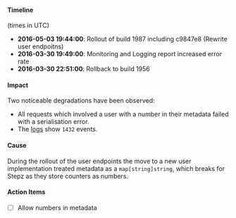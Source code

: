 #### Timeline
(times in UTC)

- **2016-05-03 19:44:00**: Rollout of build 1987 including c9847e8 (Rewrite user endpoitns)
- **2016-03-30 19:49:00**: Monitoring and Logging report increased error rate
- **2016-03-30 22:51:00**: Rollback to build 1956

#### Impact

Two noticeable degradations have been observed:

* All requests which involved a user with a number in their metadata failed with a serialisation error.
* The [logs](https://tapglue.loggly.com/search#terms=json.response.statusCode%20%3E%3D%20500%20OR%20json.status_code%20%3E%3D%20500&from=2016-05-03T19%3A46%3A11.692Z&until=2016-05-03T19%3A54%3A13.948Z&source_group=&filter=tag%3Bservice.prod.eu-central-1) show `1432` events.

#### Cause

During the rollout of the user endpoints the move to a new user implementation treated metadata as a `map[string]string`, which breaks for Stepz as they store counters as numbers.

#### Action Items

- [ ] Allow numbers in metadata
